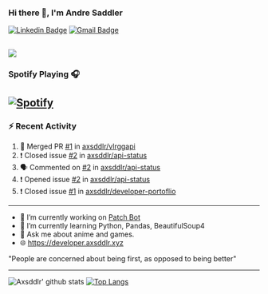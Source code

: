 ### Hi there 👋, I'm Andre Saddler
[![Linkedin Badge](https://img.shields.io/badge/-andrexsaddler-blue?style=flat-square&logo=Linkedin&logoColor=white&link=https://www.linkedin.com/in/andrexsaddler/)](https://www.linkedin.com/in/andrexsaddler/)
[![Gmail Badge](https://img.shields.io/badge/-contact@rehkloos.com-c14438?style=flat-square&logo=Gmail&logoColor=white&link=mailto:contact@rehkloos.com)](mailto:contact@rehkloos.com)

![](https://komarev.com/ghpvc/?username=axsddlr&color=dc143c)
---
### Spotify Playing 🎧

[![Spotify](https://novatorem.rehkloos.vercel.app/api/spotify)](https://open.spotify.com/user/Rehkloos)
---

### :zap: Recent Activity

<!--START_SECTION:activity-->
1. 🎉 Merged PR [#1](https://github.com/axsddlr/vlrggapi/pull/1) in [axsddlr/vlrggapi](https://github.com/axsddlr/vlrggapi)
2. ❗️ Closed issue [#2](https://github.com/axsddlr/api-status/issues/2) in [axsddlr/api-status](https://github.com/axsddlr/api-status)
3. 🗣 Commented on [#2](https://github.com/axsddlr/api-status/issues/2) in [axsddlr/api-status](https://github.com/axsddlr/api-status)
4. ❗️ Opened issue [#2](https://github.com/axsddlr/api-status/issues/2) in [axsddlr/api-status](https://github.com/axsddlr/api-status)
5. ❗️ Closed issue [#1](https://github.com/axsddlr/developer-portoflio/issues/1) in [axsddlr/developer-portoflio](https://github.com/axsddlr/developer-portoflio)
<!--END_SECTION:activity-->

---

- 🔭 I’m currently working on [Patch Bot](https://github.com/axsddlr/patch_bot)
- 🌱 I’m currently learning Python, Pandas, BeautifulSoup4
- 💬 Ask me about anime and games.
- 🌐 https://developer.axsddlr.xyz

"People are concerned about being first, as opposed to being better"

---
![Axsddlr' github stats](https://github-readme-stats.vercel.app/api?username=axsddlr&count_private=true)
[![Top Langs](https://github-readme-stats.vercel.app/api/top-langs/?username=axsddlr&layout=compact)](https://github.com/anuraghazra/github-readme-stats)

